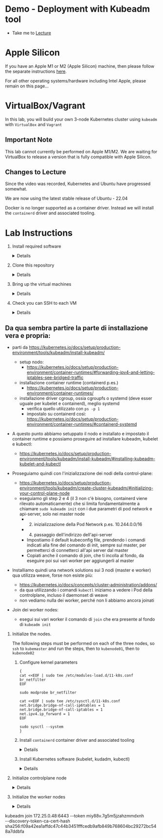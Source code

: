 # Demo - Deployment with Kubeadm tool

- Take me to [Lecture](https://kodekloud.com/topic/demo-deployment-with-kubeadm/)

# Apple Silicon

If you have an Apple M1 or M2 (Apple Silicon) machine, then please follow the separate instructions [here](../../apple-silicon/README.md).

For all other operating systems/hardware including Intel Apple, please remain on this page...

# VirtualBox/Vagrant

In this lab, you will build your own 3-node Kubernetes cluster using `kubeadm` with `VirtualBox` and `Vagrant`

## Important Note

This lab cannot currently be performed on Apple M1/M2. We are waiting for VirtualBox to release a version that is fully compatible with Apple Silicon.

## Changes to Lecture

Since the video was recorded, Kubernetes and Ubuntu have progressed somewhat.

We are now using the latest stable release of Ubuntu - 22.04

Docker is no longer supported as a container driver. Instead we will install the `containerd` driver and associated tooling.

# Lab Instructions

1. Install required software

    <details>

    * VirtualBox: https://www.virtualbox.org/
    * Vagrant: https://developer.hashicorp.com/vagrant/downloads

    </details>

1. Clone this repository

    <details>

    ```
    git clone https://github.com/kodekloudhub/certified-kubernetes-administrator-course.git
    cd certified-kubernetes-administrator-course
    ```

    </details>

1. Bring up the virtual machines

    <details>

    ```
    vagrant up
    ```

    This will start 3 virtual machines named

    * `kubemaster` - where we will install the control plane
    * `kubenode01`
    * `kubenode02`

    </details>

1. Check you can SSH to each VM

    <details>

    Note: To exit from VM's ssh session, enter `exit`

    ```
    vagrant ssh kubemaster
    ```

    ```
    vagrant ssh kubenode01
    ```

    ```
    vagrant ssh kubenode02
    ```

    </details>

## Da qua sembra partire la parte di installazione vera e propria: 
- parti da https://kubernetes.io/docs/setup/production-environment/tools/kubeadm/install-kubeadm/
  - setup nodo:
    - https://kubernetes.io/docs/setup/production-environment/container-runtimes/#forwarding-ipv4-and-letting-iptables-see-bridged-traffic
  - installazione container runtime (containerd p.es.)
    - https://kubernetes.io/docs/setup/production-environment/container-runtimes/
  - installazione driver cgroup, ossia cgroupfs o systemd (deve esser uguale per kubelet e containerd), meglio systemd
    - verifica quello utilizzato con `ps -p 1`
    - impostalo su containerd così: https://kubernetes.io/docs/setup/production-environment/container-runtimes/#containerd-systemd

- A questo punto abbiamo setuppato il nodo e installato e impostato il container runtime e 
possiamo proseguire ad installare kubeadm, kubelet e kubectl:
  - https://kubernetes.io/docs/setup/production-environment/tools/kubeadm/install-kubeadm/#installing-kubeadm-kubelet-and-kubectl
- Proseguiamo quindi con l'inizializzazione dei nodi della control-plane: 
  - https://kubernetes.io/docs/setup/production-environment/tools/kubeadm/create-cluster-kubeadm/#initializing-your-control-plane-node
  - eseguiamo gli step 2 e 4 (il 3 non c'è bisogno, containerd viene rilevato automaticamente) che si limita fondamentalmente
  a chiamare `sudo kubeadm init` con i due parametri di pod network e api-server, solo nei master node
    - 2. inizializzazione della Pod Network p.es. 10.244.0.0/16
    - 4. passaggio dell'indirizzo dell'api-server 
    - Impostiamo il default kubeconfig file, prendendo i comandi indicati alla fine del comando di init, sempre
    sul master, per permetterci di connetterci all'api server dal master
    - Copiati anche il comando di join, che ti incolla al fondo, da eseguire poi sui vari worker per aggiungerli
    al master
- Installiamo quindi una network solutions sui 3 nodi (master e worker) qua utilizza weave, forse non esiste più:
  - https://kubernetes.io/docs/concepts/cluster-administration/addons/
  - da qua utilizzando i comandi `kubectl` iniziamo a vedere i Pod della controlplane, incluso il daemonset di weave
  - non vediamo nulla dei worker, perché non li abbiamo ancora joinati
- Join dei worker nodes:
  - esegui sui vari worker il comando di `join` che era presente al fondo di `kubeadm init` 

1. Initialize the nodes.

    The following steps must be performed on each of the three nodes, so `ssh` to `kubemaster` and run the steps, 
then to `kubenode01`, then to `kubenode02`

      1. Configure kernel parameters

            ```
            {
            cat <<EOF | sudo tee /etc/modules-load.d/11-k8s.conf
            br_netfilter
            EOF

            sudo modprobe br_netfilter

            cat <<EOF | sudo tee /etc/sysctl.d/11-k8s.conf
            net.bridge.bridge-nf-call-ip6tables = 1
            net.bridge.bridge-nf-call-iptables = 1
            net.ipv4.ip_forward = 1
            EOF

            sudo sysctl --system
            }
            ```

    1. Install `containerd` container driver and associated tooling 

        <details>

        ```bash
        {
            sudo apt update
            sudo apt install -y apt-transport-https ca-certificates curl
            sudo curl -fsSLo /usr/share/keyrings/kubernetes-archive-keyring.gpg https://packages.cloud.google.com/apt/doc/apt-key.gpg
            echo "deb [signed-by=/usr/share/keyrings/kubernetes-archive-keyring.gpg] https://apt.kubernetes.io/ kubernetes-xenial main" | sudo tee /etc/apt/sources.list.d/kubernetes.list
            sudo apt-get install -y containerd
            #sudo mkdir -p /opt/cni/bin
            #wget -q --https-only \
            #  https://github.com/containernetworking/plugins/releases/download/v0.8.#6/cni-plugins-linux-amd64-v0.8.6.tgz \
            #  https://github.com/kubernetes-sigs/cri-tools/releases/download/v1.25.0/#crictl-v1.25.0-linux-amd64.tar.gz
            #sudo tar -xzf cni-plugins-linux-amd64-v0.8.6.tgz -C /opt/cni/bin
            #sudo tar -xzf crictl-v1.25.0-linux-amd64.tar.gz -C /usr/local/bin
        }
        ```

       ```bash
          systemctl status containerd 
        ```

    1. Install Kubernetes software (kubelet, kudadm, kubectl)

        <details>
        This will install the latest version

        ```bash
        {
        sudo  curl -fsSLo /usr/share/keyrings/kubernetes-archive-keyring.gpg 
       https://packages.cloud.google.com/apt/doc/apt-key.gpg

        echo "deb [signed-by=/usr/share/keyrings/kubernetes-archive-keyring.gpg] 
       https://apt.kubernetes.io/ kubernetes-xenial main" | sudo tee /etc/apt/sources.

        sudo apt update

        sudo apt-get install -y kubelet kubeadm kubectl
        sudo apt-mark hold kubelet kubeadm kubectl

        # Configure crictl so it doesn't print ugly warning messages
        sudo crictl config \
            --set runtime-endpoint=unix:///run/containerd/containerd.sock \
            --set image-endpoint=unix:///run/containerd/containerd.sock
        }
        ```

        </details>

  1. Initialize controlplane node

     <details>

      1. Get the IP address of the `eth0` adapter of the controlplane

         ```
         ip addr show dev enp0s8
         ```

         Take the value printed for `inet` in the output. This should be:

         > 192.168.56.11

      1. Create a config file for `kubeadm` to get settings from 

          ```yaml
          kind: ClusterConfiguration
          apiVersion: kubeadm.k8s.io/v1beta3
          kubernetesVersion: v1.25.4          # <- At time of writing. Change as appropriate
          controlPlaneEndpoint: 192.168.56.11:6443
          networking:
            serviceSubnet: "10.96.0.0/16"
            podSubnet: "10.244.0.0/16"
            dnsDomain: "cluster.local"
          controllerManager:
            extraArgs:
              "node-cidr-mask-size": "24"
          apiServer:
            extraArgs:
              authorization-mode: "Node,RBAC"
            certSANs:
              - "192.168.56.11"
              - "kubemaster"
              - "kubernetes"
              
          ---
          kind: KubeletConfiguration
          apiVersion: kubelet.config.k8s.io/v1beta1
          cgroupDriver: systemd
          serverTLSBootstrap: true
          ```

      1. Run `kubeadm init` using the IP address determined above for `--apiserver-advertise-address`

         ```
         sudo kubeadm init \
            --apiserver-cert-extra-sans=kubemaster01 \
            --apiserver-advertise-address 192.168.56.11 \
            --pod-network-cidr=10.244.0.0/16
         ```

         Note the `kubeadm join` command output at the end of this run. You will require it for the step `Initialize the worker nodes` below

      1. Set up the default kubeconfig file

         ```
         {
         mkdir ~/.kube
         sudo cp /etc/kubernetes/admin.conf ~/.kube/config
         sudo chown vagrant:vagrant ~/.kube/config
         }
         ```

     </details>

1. Initialize the worker nodes

    <details>

    The following steps must be performed on both worker nodes, so `ssh` to `kubenode01` and run the steps, 
then to `kubenode02`

    * Paste the `kubeadm join` command from above step to the command prompt and enter it.

    </details>
   

kubeadm join 172.25.0.48:6443 --token miy88v.7g5m5jzahzmmdxnh \
        --discovery-token-ca-cert-hash sha256:f09a42ea1affdc47c44b3451fffcedb9afb849b768604bc29272bc548a7ddbfa 